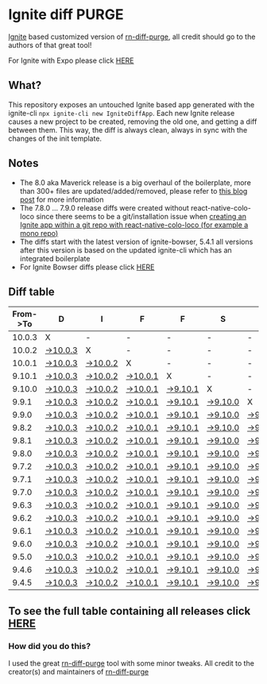 # Ignite diff PURGE

[Ignite](https://github.com/infinitered/ignite) based customized version of [rn-diff-purge](https://github.com/react-native-community/rn-diff-purge/), all credit should go to the authors of that great tool!

For Ignite with Expo please click [HERE](https://github.com/nirre7/ignite-expo-diff-purge)

## What?

This repository exposes an untouched Ignite based app generated with the ignite-cli
`npx ignite-cli new IgniteDiffApp`. Each new Ignite release causes a new project to be created, removing the old one, and getting a diff between them. This way, the diff is always clean, always in sync with the changes of the init template.

## Notes
- The 8.0 aka Maverick release is a big overhaul of the boilerplate, more than 300+ files are updated/added/removed, please refer to [this blog post](https://shift.infinite.red/announcing-ignite-8-0-maverick-fbbdafbb738e) for more information
- The 7.8.0 ... 7.9.0 release diffs were created without react-native-colo-loco since there seems to be a git/installation issue when [creating an Ignite app within a git repo with react-native-colo-loco (for example a mono repo)](https://github.com/infinitered/ignite/issues/1845)
- The diffs start with the latest version of ignite-bowser, 5.4.1 all versions after this version is based on the updated ignite-cli which has an integrated boilerplate
- For Ignite Bowser diffs please click [HERE](https://github.com/nirre7/ignite-bowser-diff-purge)

## Diff table

| From->To | D                                                                                              | I                                                                                              | F                                                                                              | F                                                                                              | S                                                                                             |                                                                                             | =                                                                                           | =                                                                                           |                                                                                             | F                                                                                           | U                                                                                           | N                                                                                           |                                                                                             |                                                                                             |                                                                                             |                                                                                             |                                                                                             |                                                                                             |                                                                                             |     |
| -------- | ---------------------------------------------------------------------------------------------- | ---------------------------------------------------------------------------------------------- | ---------------------------------------------------------------------------------------------- | ---------------------------------------------------------------------------------------------- | --------------------------------------------------------------------------------------------- | ------------------------------------------------------------------------------------------- | ------------------------------------------------------------------------------------------- | ------------------------------------------------------------------------------------------- | ------------------------------------------------------------------------------------------- | ------------------------------------------------------------------------------------------- | ------------------------------------------------------------------------------------------- | ------------------------------------------------------------------------------------------- | ------------------------------------------------------------------------------------------- | ------------------------------------------------------------------------------------------- | ------------------------------------------------------------------------------------------- | ------------------------------------------------------------------------------------------- | ------------------------------------------------------------------------------------------- | ------------------------------------------------------------------------------------------- | ------------------------------------------------------------------------------------------- | --- |
| 10.0.3   | X                                                                                              | -                                                                                              | -                                                                                              | -                                                                                              | -                                                                                             | -                                                                                           | -                                                                                           | -                                                                                           | -                                                                                           | -                                                                                           | -                                                                                           | -                                                                                           | -                                                                                           | -                                                                                           | -                                                                                           | -                                                                                           | -                                                                                           | -                                                                                           | -                                                                                           | -   |
| 10.0.2   | [->10.0.3](https://github.com/nirre7/ignite-diff-purge/compare/release/10.0.2..release/10.0.3) | X                                                                                              | -                                                                                              | -                                                                                              | -                                                                                             | -                                                                                           | -                                                                                           | -                                                                                           | -                                                                                           | -                                                                                           | -                                                                                           | -                                                                                           | -                                                                                           | -                                                                                           | -                                                                                           | -                                                                                           | -                                                                                           | -                                                                                           | -                                                                                           | -   |
| 10.0.1   | [->10.0.3](https://github.com/nirre7/ignite-diff-purge/compare/release/10.0.1..release/10.0.3) | [->10.0.2](https://github.com/nirre7/ignite-diff-purge/compare/release/10.0.1..release/10.0.2) | X                                                                                              | -                                                                                              | -                                                                                             | -                                                                                           | -                                                                                           | -                                                                                           | -                                                                                           | -                                                                                           | -                                                                                           | -                                                                                           | -                                                                                           | -                                                                                           | -                                                                                           | -                                                                                           | -                                                                                           | -                                                                                           | -                                                                                           | -   |
| 9.10.1   | [->10.0.3](https://github.com/nirre7/ignite-diff-purge/compare/release/9.10.1..release/10.0.3) | [->10.0.2](https://github.com/nirre7/ignite-diff-purge/compare/release/9.10.1..release/10.0.2) | [->10.0.1](https://github.com/nirre7/ignite-diff-purge/compare/release/9.10.1..release/10.0.1) | X                                                                                              | -                                                                                             | -                                                                                           | -                                                                                           | -                                                                                           | -                                                                                           | -                                                                                           | -                                                                                           | -                                                                                           | -                                                                                           | -                                                                                           | -                                                                                           | -                                                                                           | -                                                                                           | -                                                                                           | -                                                                                           | -   |
| 9.10.0   | [->10.0.3](https://github.com/nirre7/ignite-diff-purge/compare/release/9.10.0..release/10.0.3) | [->10.0.2](https://github.com/nirre7/ignite-diff-purge/compare/release/9.10.0..release/10.0.2) | [->10.0.1](https://github.com/nirre7/ignite-diff-purge/compare/release/9.10.0..release/10.0.1) | [->9.10.1](https://github.com/nirre7/ignite-diff-purge/compare/release/9.10.0..release/9.10.1) | X                                                                                             | -                                                                                           | -                                                                                           | -                                                                                           | -                                                                                           | -                                                                                           | -                                                                                           | -                                                                                           | -                                                                                           | -                                                                                           | -                                                                                           | -                                                                                           | -                                                                                           | -                                                                                           | -                                                                                           | -   |
| 9.9.1    | [->10.0.3](https://github.com/nirre7/ignite-diff-purge/compare/release/9.9.1..release/10.0.3)  | [->10.0.2](https://github.com/nirre7/ignite-diff-purge/compare/release/9.9.1..release/10.0.2)  | [->10.0.1](https://github.com/nirre7/ignite-diff-purge/compare/release/9.9.1..release/10.0.1)  | [->9.10.1](https://github.com/nirre7/ignite-diff-purge/compare/release/9.9.1..release/9.10.1)  | [->9.10.0](https://github.com/nirre7/ignite-diff-purge/compare/release/9.9.1..release/9.10.0) | X                                                                                           | -                                                                                           | -                                                                                           | -                                                                                           | -                                                                                           | -                                                                                           | -                                                                                           | -                                                                                           | -                                                                                           | -                                                                                           | -                                                                                           | -                                                                                           | -                                                                                           | -                                                                                           | -   |
| 9.9.0    | [->10.0.3](https://github.com/nirre7/ignite-diff-purge/compare/release/9.9.0..release/10.0.3)  | [->10.0.2](https://github.com/nirre7/ignite-diff-purge/compare/release/9.9.0..release/10.0.2)  | [->10.0.1](https://github.com/nirre7/ignite-diff-purge/compare/release/9.9.0..release/10.0.1)  | [->9.10.1](https://github.com/nirre7/ignite-diff-purge/compare/release/9.9.0..release/9.10.1)  | [->9.10.0](https://github.com/nirre7/ignite-diff-purge/compare/release/9.9.0..release/9.10.0) | [->9.9.1](https://github.com/nirre7/ignite-diff-purge/compare/release/9.9.0..release/9.9.1) | X                                                                                           | -                                                                                           | -                                                                                           | -                                                                                           | -                                                                                           | -                                                                                           | -                                                                                           | -                                                                                           | -                                                                                           | -                                                                                           | -                                                                                           | -                                                                                           | -                                                                                           | -   |
| 9.8.2    | [->10.0.3](https://github.com/nirre7/ignite-diff-purge/compare/release/9.8.2..release/10.0.3)  | [->10.0.2](https://github.com/nirre7/ignite-diff-purge/compare/release/9.8.2..release/10.0.2)  | [->10.0.1](https://github.com/nirre7/ignite-diff-purge/compare/release/9.8.2..release/10.0.1)  | [->9.10.1](https://github.com/nirre7/ignite-diff-purge/compare/release/9.8.2..release/9.10.1)  | [->9.10.0](https://github.com/nirre7/ignite-diff-purge/compare/release/9.8.2..release/9.10.0) | [->9.9.1](https://github.com/nirre7/ignite-diff-purge/compare/release/9.8.2..release/9.9.1) | [->9.9.0](https://github.com/nirre7/ignite-diff-purge/compare/release/9.8.2..release/9.9.0) | X                                                                                           | -                                                                                           | -                                                                                           | -                                                                                           | -                                                                                           | -                                                                                           | -                                                                                           | -                                                                                           | -                                                                                           | -                                                                                           | -                                                                                           | -                                                                                           | -   |
| 9.8.1    | [->10.0.3](https://github.com/nirre7/ignite-diff-purge/compare/release/9.8.1..release/10.0.3)  | [->10.0.2](https://github.com/nirre7/ignite-diff-purge/compare/release/9.8.1..release/10.0.2)  | [->10.0.1](https://github.com/nirre7/ignite-diff-purge/compare/release/9.8.1..release/10.0.1)  | [->9.10.1](https://github.com/nirre7/ignite-diff-purge/compare/release/9.8.1..release/9.10.1)  | [->9.10.0](https://github.com/nirre7/ignite-diff-purge/compare/release/9.8.1..release/9.10.0) | [->9.9.1](https://github.com/nirre7/ignite-diff-purge/compare/release/9.8.1..release/9.9.1) | [->9.9.0](https://github.com/nirre7/ignite-diff-purge/compare/release/9.8.1..release/9.9.0) | [->9.8.2](https://github.com/nirre7/ignite-diff-purge/compare/release/9.8.1..release/9.8.2) | X                                                                                           | -                                                                                           | -                                                                                           | -                                                                                           | -                                                                                           | -                                                                                           | -                                                                                           | -                                                                                           | -                                                                                           | -                                                                                           | -                                                                                           | -   |
| 9.8.0    | [->10.0.3](https://github.com/nirre7/ignite-diff-purge/compare/release/9.8.0..release/10.0.3)  | [->10.0.2](https://github.com/nirre7/ignite-diff-purge/compare/release/9.8.0..release/10.0.2)  | [->10.0.1](https://github.com/nirre7/ignite-diff-purge/compare/release/9.8.0..release/10.0.1)  | [->9.10.1](https://github.com/nirre7/ignite-diff-purge/compare/release/9.8.0..release/9.10.1)  | [->9.10.0](https://github.com/nirre7/ignite-diff-purge/compare/release/9.8.0..release/9.10.0) | [->9.9.1](https://github.com/nirre7/ignite-diff-purge/compare/release/9.8.0..release/9.9.1) | [->9.9.0](https://github.com/nirre7/ignite-diff-purge/compare/release/9.8.0..release/9.9.0) | [->9.8.2](https://github.com/nirre7/ignite-diff-purge/compare/release/9.8.0..release/9.8.2) | [->9.8.1](https://github.com/nirre7/ignite-diff-purge/compare/release/9.8.0..release/9.8.1) | X                                                                                           | -                                                                                           | -                                                                                           | -                                                                                           | -                                                                                           | -                                                                                           | -                                                                                           | -                                                                                           | -                                                                                           | -                                                                                           | -   |
| 9.7.2    | [->10.0.3](https://github.com/nirre7/ignite-diff-purge/compare/release/9.7.2..release/10.0.3)  | [->10.0.2](https://github.com/nirre7/ignite-diff-purge/compare/release/9.7.2..release/10.0.2)  | [->10.0.1](https://github.com/nirre7/ignite-diff-purge/compare/release/9.7.2..release/10.0.1)  | [->9.10.1](https://github.com/nirre7/ignite-diff-purge/compare/release/9.7.2..release/9.10.1)  | [->9.10.0](https://github.com/nirre7/ignite-diff-purge/compare/release/9.7.2..release/9.10.0) | [->9.9.1](https://github.com/nirre7/ignite-diff-purge/compare/release/9.7.2..release/9.9.1) | [->9.9.0](https://github.com/nirre7/ignite-diff-purge/compare/release/9.7.2..release/9.9.0) | [->9.8.2](https://github.com/nirre7/ignite-diff-purge/compare/release/9.7.2..release/9.8.2) | [->9.8.1](https://github.com/nirre7/ignite-diff-purge/compare/release/9.7.2..release/9.8.1) | [->9.8.0](https://github.com/nirre7/ignite-diff-purge/compare/release/9.7.2..release/9.8.0) | X                                                                                           | -                                                                                           | -                                                                                           | -                                                                                           | -                                                                                           | -                                                                                           | -                                                                                           | -                                                                                           | -                                                                                           | -   |
| 9.7.1    | [->10.0.3](https://github.com/nirre7/ignite-diff-purge/compare/release/9.7.1..release/10.0.3)  | [->10.0.2](https://github.com/nirre7/ignite-diff-purge/compare/release/9.7.1..release/10.0.2)  | [->10.0.1](https://github.com/nirre7/ignite-diff-purge/compare/release/9.7.1..release/10.0.1)  | [->9.10.1](https://github.com/nirre7/ignite-diff-purge/compare/release/9.7.1..release/9.10.1)  | [->9.10.0](https://github.com/nirre7/ignite-diff-purge/compare/release/9.7.1..release/9.10.0) | [->9.9.1](https://github.com/nirre7/ignite-diff-purge/compare/release/9.7.1..release/9.9.1) | [->9.9.0](https://github.com/nirre7/ignite-diff-purge/compare/release/9.7.1..release/9.9.0) | [->9.8.2](https://github.com/nirre7/ignite-diff-purge/compare/release/9.7.1..release/9.8.2) | [->9.8.1](https://github.com/nirre7/ignite-diff-purge/compare/release/9.7.1..release/9.8.1) | [->9.8.0](https://github.com/nirre7/ignite-diff-purge/compare/release/9.7.1..release/9.8.0) | [->9.7.2](https://github.com/nirre7/ignite-diff-purge/compare/release/9.7.1..release/9.7.2) | X                                                                                           | -                                                                                           | -                                                                                           | -                                                                                           | -                                                                                           | -                                                                                           | -                                                                                           | -                                                                                           | -   |
| 9.7.0    | [->10.0.3](https://github.com/nirre7/ignite-diff-purge/compare/release/9.7.0..release/10.0.3)  | [->10.0.2](https://github.com/nirre7/ignite-diff-purge/compare/release/9.7.0..release/10.0.2)  | [->10.0.1](https://github.com/nirre7/ignite-diff-purge/compare/release/9.7.0..release/10.0.1)  | [->9.10.1](https://github.com/nirre7/ignite-diff-purge/compare/release/9.7.0..release/9.10.1)  | [->9.10.0](https://github.com/nirre7/ignite-diff-purge/compare/release/9.7.0..release/9.10.0) | [->9.9.1](https://github.com/nirre7/ignite-diff-purge/compare/release/9.7.0..release/9.9.1) | [->9.9.0](https://github.com/nirre7/ignite-diff-purge/compare/release/9.7.0..release/9.9.0) | [->9.8.2](https://github.com/nirre7/ignite-diff-purge/compare/release/9.7.0..release/9.8.2) | [->9.8.1](https://github.com/nirre7/ignite-diff-purge/compare/release/9.7.0..release/9.8.1) | [->9.8.0](https://github.com/nirre7/ignite-diff-purge/compare/release/9.7.0..release/9.8.0) | [->9.7.2](https://github.com/nirre7/ignite-diff-purge/compare/release/9.7.0..release/9.7.2) | [->9.7.1](https://github.com/nirre7/ignite-diff-purge/compare/release/9.7.0..release/9.7.1) | X                                                                                           | -                                                                                           | -                                                                                           | -                                                                                           | -                                                                                           | -                                                                                           | -                                                                                           | -   |
| 9.6.3    | [->10.0.3](https://github.com/nirre7/ignite-diff-purge/compare/release/9.6.3..release/10.0.3)  | [->10.0.2](https://github.com/nirre7/ignite-diff-purge/compare/release/9.6.3..release/10.0.2)  | [->10.0.1](https://github.com/nirre7/ignite-diff-purge/compare/release/9.6.3..release/10.0.1)  | [->9.10.1](https://github.com/nirre7/ignite-diff-purge/compare/release/9.6.3..release/9.10.1)  | [->9.10.0](https://github.com/nirre7/ignite-diff-purge/compare/release/9.6.3..release/9.10.0) | [->9.9.1](https://github.com/nirre7/ignite-diff-purge/compare/release/9.6.3..release/9.9.1) | [->9.9.0](https://github.com/nirre7/ignite-diff-purge/compare/release/9.6.3..release/9.9.0) | [->9.8.2](https://github.com/nirre7/ignite-diff-purge/compare/release/9.6.3..release/9.8.2) | [->9.8.1](https://github.com/nirre7/ignite-diff-purge/compare/release/9.6.3..release/9.8.1) | [->9.8.0](https://github.com/nirre7/ignite-diff-purge/compare/release/9.6.3..release/9.8.0) | [->9.7.2](https://github.com/nirre7/ignite-diff-purge/compare/release/9.6.3..release/9.7.2) | [->9.7.1](https://github.com/nirre7/ignite-diff-purge/compare/release/9.6.3..release/9.7.1) | [->9.7.0](https://github.com/nirre7/ignite-diff-purge/compare/release/9.6.3..release/9.7.0) | X                                                                                           | -                                                                                           | -                                                                                           | -                                                                                           | -                                                                                           | -                                                                                           | -   |
| 9.6.2    | [->10.0.3](https://github.com/nirre7/ignite-diff-purge/compare/release/9.6.2..release/10.0.3)  | [->10.0.2](https://github.com/nirre7/ignite-diff-purge/compare/release/9.6.2..release/10.0.2)  | [->10.0.1](https://github.com/nirre7/ignite-diff-purge/compare/release/9.6.2..release/10.0.1)  | [->9.10.1](https://github.com/nirre7/ignite-diff-purge/compare/release/9.6.2..release/9.10.1)  | [->9.10.0](https://github.com/nirre7/ignite-diff-purge/compare/release/9.6.2..release/9.10.0) | [->9.9.1](https://github.com/nirre7/ignite-diff-purge/compare/release/9.6.2..release/9.9.1) | [->9.9.0](https://github.com/nirre7/ignite-diff-purge/compare/release/9.6.2..release/9.9.0) | [->9.8.2](https://github.com/nirre7/ignite-diff-purge/compare/release/9.6.2..release/9.8.2) | [->9.8.1](https://github.com/nirre7/ignite-diff-purge/compare/release/9.6.2..release/9.8.1) | [->9.8.0](https://github.com/nirre7/ignite-diff-purge/compare/release/9.6.2..release/9.8.0) | [->9.7.2](https://github.com/nirre7/ignite-diff-purge/compare/release/9.6.2..release/9.7.2) | [->9.7.1](https://github.com/nirre7/ignite-diff-purge/compare/release/9.6.2..release/9.7.1) | [->9.7.0](https://github.com/nirre7/ignite-diff-purge/compare/release/9.6.2..release/9.7.0) | [->9.6.3](https://github.com/nirre7/ignite-diff-purge/compare/release/9.6.2..release/9.6.3) | X                                                                                           | -                                                                                           | -                                                                                           | -                                                                                           | -                                                                                           | -   |
| 9.6.1    | [->10.0.3](https://github.com/nirre7/ignite-diff-purge/compare/release/9.6.1..release/10.0.3)  | [->10.0.2](https://github.com/nirre7/ignite-diff-purge/compare/release/9.6.1..release/10.0.2)  | [->10.0.1](https://github.com/nirre7/ignite-diff-purge/compare/release/9.6.1..release/10.0.1)  | [->9.10.1](https://github.com/nirre7/ignite-diff-purge/compare/release/9.6.1..release/9.10.1)  | [->9.10.0](https://github.com/nirre7/ignite-diff-purge/compare/release/9.6.1..release/9.10.0) | [->9.9.1](https://github.com/nirre7/ignite-diff-purge/compare/release/9.6.1..release/9.9.1) | [->9.9.0](https://github.com/nirre7/ignite-diff-purge/compare/release/9.6.1..release/9.9.0) | [->9.8.2](https://github.com/nirre7/ignite-diff-purge/compare/release/9.6.1..release/9.8.2) | [->9.8.1](https://github.com/nirre7/ignite-diff-purge/compare/release/9.6.1..release/9.8.1) | [->9.8.0](https://github.com/nirre7/ignite-diff-purge/compare/release/9.6.1..release/9.8.0) | [->9.7.2](https://github.com/nirre7/ignite-diff-purge/compare/release/9.6.1..release/9.7.2) | [->9.7.1](https://github.com/nirre7/ignite-diff-purge/compare/release/9.6.1..release/9.7.1) | [->9.7.0](https://github.com/nirre7/ignite-diff-purge/compare/release/9.6.1..release/9.7.0) | [->9.6.3](https://github.com/nirre7/ignite-diff-purge/compare/release/9.6.1..release/9.6.3) | [->9.6.2](https://github.com/nirre7/ignite-diff-purge/compare/release/9.6.1..release/9.6.2) | X                                                                                           | -                                                                                           | -                                                                                           | -                                                                                           | -   |
| 9.6.0    | [->10.0.3](https://github.com/nirre7/ignite-diff-purge/compare/release/9.6.0..release/10.0.3)  | [->10.0.2](https://github.com/nirre7/ignite-diff-purge/compare/release/9.6.0..release/10.0.2)  | [->10.0.1](https://github.com/nirre7/ignite-diff-purge/compare/release/9.6.0..release/10.0.1)  | [->9.10.1](https://github.com/nirre7/ignite-diff-purge/compare/release/9.6.0..release/9.10.1)  | [->9.10.0](https://github.com/nirre7/ignite-diff-purge/compare/release/9.6.0..release/9.10.0) | [->9.9.1](https://github.com/nirre7/ignite-diff-purge/compare/release/9.6.0..release/9.9.1) | [->9.9.0](https://github.com/nirre7/ignite-diff-purge/compare/release/9.6.0..release/9.9.0) | [->9.8.2](https://github.com/nirre7/ignite-diff-purge/compare/release/9.6.0..release/9.8.2) | [->9.8.1](https://github.com/nirre7/ignite-diff-purge/compare/release/9.6.0..release/9.8.1) | [->9.8.0](https://github.com/nirre7/ignite-diff-purge/compare/release/9.6.0..release/9.8.0) | [->9.7.2](https://github.com/nirre7/ignite-diff-purge/compare/release/9.6.0..release/9.7.2) | [->9.7.1](https://github.com/nirre7/ignite-diff-purge/compare/release/9.6.0..release/9.7.1) | [->9.7.0](https://github.com/nirre7/ignite-diff-purge/compare/release/9.6.0..release/9.7.0) | [->9.6.3](https://github.com/nirre7/ignite-diff-purge/compare/release/9.6.0..release/9.6.3) | [->9.6.2](https://github.com/nirre7/ignite-diff-purge/compare/release/9.6.0..release/9.6.2) | [->9.6.1](https://github.com/nirre7/ignite-diff-purge/compare/release/9.6.0..release/9.6.1) | X                                                                                           | -                                                                                           | -                                                                                           | -   |
| 9.5.0    | [->10.0.3](https://github.com/nirre7/ignite-diff-purge/compare/release/9.5.0..release/10.0.3)  | [->10.0.2](https://github.com/nirre7/ignite-diff-purge/compare/release/9.5.0..release/10.0.2)  | [->10.0.1](https://github.com/nirre7/ignite-diff-purge/compare/release/9.5.0..release/10.0.1)  | [->9.10.1](https://github.com/nirre7/ignite-diff-purge/compare/release/9.5.0..release/9.10.1)  | [->9.10.0](https://github.com/nirre7/ignite-diff-purge/compare/release/9.5.0..release/9.10.0) | [->9.9.1](https://github.com/nirre7/ignite-diff-purge/compare/release/9.5.0..release/9.9.1) | [->9.9.0](https://github.com/nirre7/ignite-diff-purge/compare/release/9.5.0..release/9.9.0) | [->9.8.2](https://github.com/nirre7/ignite-diff-purge/compare/release/9.5.0..release/9.8.2) | [->9.8.1](https://github.com/nirre7/ignite-diff-purge/compare/release/9.5.0..release/9.8.1) | [->9.8.0](https://github.com/nirre7/ignite-diff-purge/compare/release/9.5.0..release/9.8.0) | [->9.7.2](https://github.com/nirre7/ignite-diff-purge/compare/release/9.5.0..release/9.7.2) | [->9.7.1](https://github.com/nirre7/ignite-diff-purge/compare/release/9.5.0..release/9.7.1) | [->9.7.0](https://github.com/nirre7/ignite-diff-purge/compare/release/9.5.0..release/9.7.0) | [->9.6.3](https://github.com/nirre7/ignite-diff-purge/compare/release/9.5.0..release/9.6.3) | [->9.6.2](https://github.com/nirre7/ignite-diff-purge/compare/release/9.5.0..release/9.6.2) | [->9.6.1](https://github.com/nirre7/ignite-diff-purge/compare/release/9.5.0..release/9.6.1) | [->9.6.0](https://github.com/nirre7/ignite-diff-purge/compare/release/9.5.0..release/9.6.0) | X                                                                                           | -                                                                                           | -   |
| 9.4.6    | [->10.0.3](https://github.com/nirre7/ignite-diff-purge/compare/release/9.4.6..release/10.0.3)  | [->10.0.2](https://github.com/nirre7/ignite-diff-purge/compare/release/9.4.6..release/10.0.2)  | [->10.0.1](https://github.com/nirre7/ignite-diff-purge/compare/release/9.4.6..release/10.0.1)  | [->9.10.1](https://github.com/nirre7/ignite-diff-purge/compare/release/9.4.6..release/9.10.1)  | [->9.10.0](https://github.com/nirre7/ignite-diff-purge/compare/release/9.4.6..release/9.10.0) | [->9.9.1](https://github.com/nirre7/ignite-diff-purge/compare/release/9.4.6..release/9.9.1) | [->9.9.0](https://github.com/nirre7/ignite-diff-purge/compare/release/9.4.6..release/9.9.0) | [->9.8.2](https://github.com/nirre7/ignite-diff-purge/compare/release/9.4.6..release/9.8.2) | [->9.8.1](https://github.com/nirre7/ignite-diff-purge/compare/release/9.4.6..release/9.8.1) | [->9.8.0](https://github.com/nirre7/ignite-diff-purge/compare/release/9.4.6..release/9.8.0) | [->9.7.2](https://github.com/nirre7/ignite-diff-purge/compare/release/9.4.6..release/9.7.2) | [->9.7.1](https://github.com/nirre7/ignite-diff-purge/compare/release/9.4.6..release/9.7.1) | [->9.7.0](https://github.com/nirre7/ignite-diff-purge/compare/release/9.4.6..release/9.7.0) | [->9.6.3](https://github.com/nirre7/ignite-diff-purge/compare/release/9.4.6..release/9.6.3) | [->9.6.2](https://github.com/nirre7/ignite-diff-purge/compare/release/9.4.6..release/9.6.2) | [->9.6.1](https://github.com/nirre7/ignite-diff-purge/compare/release/9.4.6..release/9.6.1) | [->9.6.0](https://github.com/nirre7/ignite-diff-purge/compare/release/9.4.6..release/9.6.0) | [->9.5.0](https://github.com/nirre7/ignite-diff-purge/compare/release/9.4.6..release/9.5.0) | X                                                                                           | -   |
| 9.4.5    | [->10.0.3](https://github.com/nirre7/ignite-diff-purge/compare/release/9.4.5..release/10.0.3)  | [->10.0.2](https://github.com/nirre7/ignite-diff-purge/compare/release/9.4.5..release/10.0.2)  | [->10.0.1](https://github.com/nirre7/ignite-diff-purge/compare/release/9.4.5..release/10.0.1)  | [->9.10.1](https://github.com/nirre7/ignite-diff-purge/compare/release/9.4.5..release/9.10.1)  | [->9.10.0](https://github.com/nirre7/ignite-diff-purge/compare/release/9.4.5..release/9.10.0) | [->9.9.1](https://github.com/nirre7/ignite-diff-purge/compare/release/9.4.5..release/9.9.1) | [->9.9.0](https://github.com/nirre7/ignite-diff-purge/compare/release/9.4.5..release/9.9.0) | [->9.8.2](https://github.com/nirre7/ignite-diff-purge/compare/release/9.4.5..release/9.8.2) | [->9.8.1](https://github.com/nirre7/ignite-diff-purge/compare/release/9.4.5..release/9.8.1) | [->9.8.0](https://github.com/nirre7/ignite-diff-purge/compare/release/9.4.5..release/9.8.0) | [->9.7.2](https://github.com/nirre7/ignite-diff-purge/compare/release/9.4.5..release/9.7.2) | [->9.7.1](https://github.com/nirre7/ignite-diff-purge/compare/release/9.4.5..release/9.7.1) | [->9.7.0](https://github.com/nirre7/ignite-diff-purge/compare/release/9.4.5..release/9.7.0) | [->9.6.3](https://github.com/nirre7/ignite-diff-purge/compare/release/9.4.5..release/9.6.3) | [->9.6.2](https://github.com/nirre7/ignite-diff-purge/compare/release/9.4.5..release/9.6.2) | [->9.6.1](https://github.com/nirre7/ignite-diff-purge/compare/release/9.4.5..release/9.6.1) | [->9.6.0](https://github.com/nirre7/ignite-diff-purge/compare/release/9.4.5..release/9.6.0) | [->9.5.0](https://github.com/nirre7/ignite-diff-purge/compare/release/9.4.5..release/9.5.0) | [->9.4.6](https://github.com/nirre7/ignite-diff-purge/compare/release/9.4.5..release/9.4.6) | X   |

## To see the full table containing all releases click [HERE](https://nirre7.github.io/ignite-diff-purge/)

### How did you do this?

I used the great [rn-diff-purge](https://github.com/react-native-community/rn-diff-purge/) tool with some minor tweaks.
All credit to the creator(s) and maintainers of [rn-diff-purge](https://github.com/react-native-community/rn-diff-purge/)

